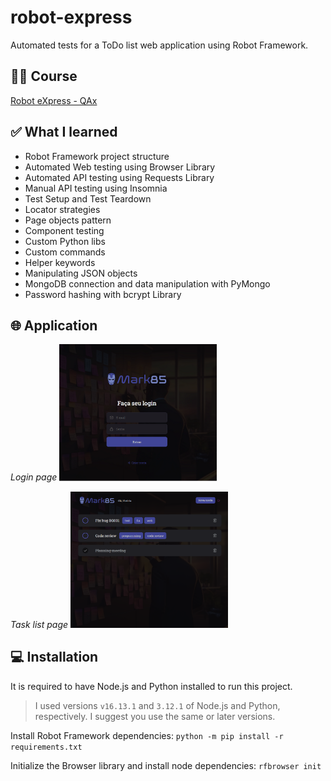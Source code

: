 # robot-express
 
Automated tests for a ToDo list web application using Robot Framework.

## 🐱‍💻 Course
[Robot eXpress - QAx](qax.com.br/pt/cursos/robot-express)

## ✅ What I learned
- Robot Framework project structure
- Automated Web testing using Browser Library
- Automated API testing using Requests Library
- Manual API testing using Insomnia
- Test Setup and Test Teardown
- Locator strategies
- Page objects pattern
- Component testing
- Custom Python libs
- Custom commands
- Helper keywords 
- Manipulating JSON objects
- MongoDB connection and data manipulation with PyMongo
- Password hashing with bcrypt Library


## 🌐 Application
*Login page*
 <img src="screenshot-login-page.png" width=50%>

 *Task list page*
 <img src="screenshot-task-list-page.png" width=50%>


## 💻 Installation
It is required to have Node.js and Python installed to run this project.

> I used versions `v16.13.1` and `3.12.1` of Node.js and Python, respectively. I suggest you use the same or later versions.

Install Robot Framework dependencies: `python -m pip install -r requirements.txt`

Initialize the Browser library and install node dependencies: `rfbrowser init`